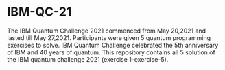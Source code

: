 # IBM-QC-21
The IBM Quantum Challenge 2021 commenced from May 20,2021 and lasted till May 27,2021. Participants were given 5 quantum programming exercises to solve. IBM Quantum Challenge celebrated the 5th anniversary of IBM and 40 years of quantum.
This repository contains all 5 solution of the IBM quantum challenge 2021 (exercise 1-exercise-5).
